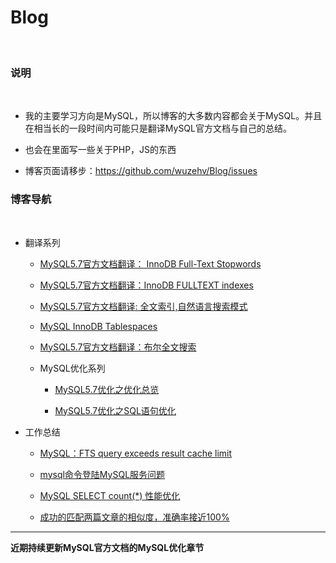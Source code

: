 # Blog
 
### 说明
 
* 我的主要学习方向是MySQL，所以博客的大多数内容都会关于MySQL。并且在相当长的一段时间内可能只是翻译MySQL官方文档与自己的总结。

* 也会在里面写一些关于PHP，JS的东西

* 博客页面请移步：https://github.com/wuzehv/Blog/issues


### 博客导航
 
* 翻译系列

  * [MySQL5.7官方文档翻译： InnoDB Full-Text Stopwords](https://github.com/wuzehv/Blog/issues/7)

  * [MySQL5.7官方文档翻译：InnoDB FULLTEXT indexes](https://github.com/wuzehv/Blog/issues/5)

  * [MySQL5.7官方文档翻译: 全文索引,自然语言搜索模式](https://github.com/wuzehv/Blog/issues/3)

  * [MySQL InnoDB Tablespaces](https://github.com/wuzehv/Blog/issues/1)

  *  [MySQL5.7官方文档翻译：布尔全文搜索](https://github.com/wuzehv/Blog/issues/8)
  
  * MySQL优化系列
    * [MySQL5.7优化之优化总览](https://github.com/wuzehv/Blog/issues/10)
    
    * [MySQL5.7优化之SQL语句优化](https://github.com/wuzehv/Blog/issues/11)
 
* 工作总结
  
    * [MySQL：FTS query exceeds result cache limit](https://github.com/wuzehv/Blog/issues/6)
    
    * [mysql命令登陆MySQL服务问题](https://github.com/wuzehv/Blog/issues/4)
    
    * [MySQL SELECT count(\*) 性能优化](https://github.com/wuzehv/Blog/issues/2)
    
    * [成功的匹配两篇文章的相似度，准确率接近100%](https://github.com/wuzehv/Blog/issues/9)
 
---------

**近期持续更新MySQL官方文档的MySQL优化章节**
